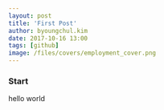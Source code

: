```yaml
---
layout: post
title: 'First Post'
author: byoungchul.kim
date: 2017-10-16 13:00
tags: [github]
image: /files/covers/employment_cover.png
---
```


### Start

hello world
